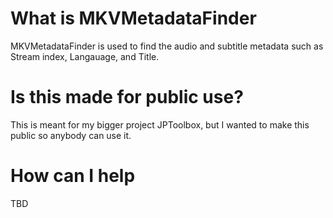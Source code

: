 # What is MKVMetadataFinder

MKVMetadataFinder is used to find the audio and subtitle metadata such as Stream index, Langauage, and Title.

# Is this made for public use?

This is meant for my bigger project JPToolbox, but I wanted to make this public so anybody can use it.

# How can I help

TBD
